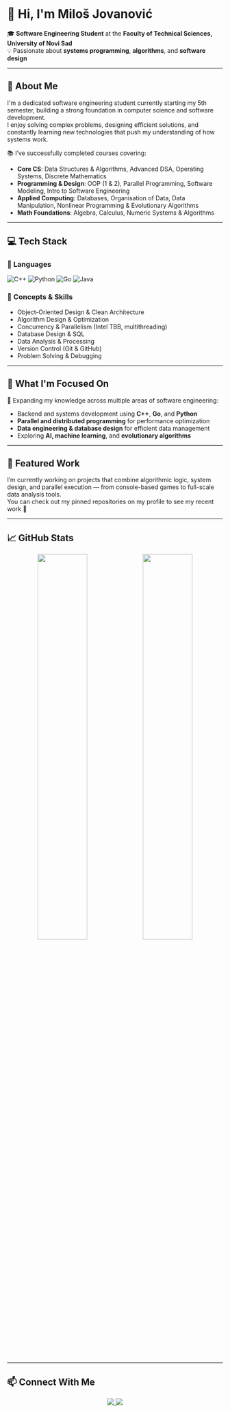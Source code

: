 # 👋 Hi, I'm Miloš Jovanović  

🎓 **Software Engineering Student** at the **Faculty of Technical Sciences, University of Novi Sad**  
💡 Passionate about **systems programming**, **algorithms**, and **software design**  

---

## 🧩 About Me  

I'm a dedicated software engineering student currently starting my 5th semester, building a strong foundation in computer science and software development.  
I enjoy solving complex problems, designing efficient solutions, and constantly learning new technologies that push my understanding of how systems work.  

📚 I’ve successfully completed courses covering:
- **Core CS**: Data Structures & Algorithms, Advanced DSA, Operating Systems, Discrete Mathematics  
- **Programming & Design**: OOP (1 & 2), Parallel Programming, Software Modeling, Intro to Software Engineering  
- **Applied Computing**: Databases, Organisation of Data, Data Manipulation, Nonlinear Programming & Evolutionary Algorithms  
- **Math Foundations**: Algebra, Calculus, Numeric Systems & Algorithms  

---

## 💻 Tech Stack  

### 🚀 Languages  
![C++](https://img.shields.io/badge/C%2B%2B-00599C?style=for-the-badge&logo=c%2B%2B&logoColor=white)
![Python](https://img.shields.io/badge/Python-3776AB?style=for-the-badge&logo=python&logoColor=white)
![Go](https://img.shields.io/badge/Go-00ADD8?style=for-the-badge&logo=go&logoColor=white)
![Java](https://img.shields.io/badge/Java-ED8B00?style=for-the-badge&logo=openjdk&logoColor=white)

### 🧠 Concepts & Skills  
- Object-Oriented Design & Clean Architecture  
- Algorithm Design & Optimization  
- Concurrency & Parallelism (Intel TBB, multithreading)  
- Database Design & SQL  
- Data Analysis & Processing  
- Version Control (Git & GitHub)  
- Problem Solving & Debugging  

---

## 🧭 What I'm Focused On  

🌱 Expanding my knowledge across multiple areas of software engineering:  
- Backend and systems development using **C++**, **Go**, and **Python**  
- **Parallel and distributed programming** for performance optimization  
- **Data engineering & database design** for efficient data management  
- Exploring **AI, machine learning**, and **evolutionary algorithms**  

---

## 📂 Featured Work  

I’m currently working on projects that combine algorithmic logic, system design, and parallel execution — from console-based games to full-scale data analysis tools.  
You can check out my pinned repositories on my profile to see my recent work 🚀  

---

## 📈 GitHub Stats  

<p align="center">
  <img src="https://github-readme-stats.vercel.app/api?username=0vertake&show_icons=true&theme=github_dark&hide_border=true" width="48%"/>
  <img src="https://github-readme-stats.vercel.app/api/top-langs/?username=0vertake&layout=compact&theme=github_dark&hide_border=true" width="48%"/>
</p>

---

## 📫 Connect With Me  

<p align="center">
  <a href="https://github.com/0vertake">
    <img src="https://img.shields.io/badge/GitHub-181717?style=for-the-badge&logo=github&logoColor=white"/>
  </a>
  <a href="https://www.linkedin.com/in/milos-jovanovic-se/">
    <img src="https://img.shields.io/badge/LinkedIn-0077B5?style=for-the-badge&logo=linkedin&logoColor=white"/>
  </a>
</p>
